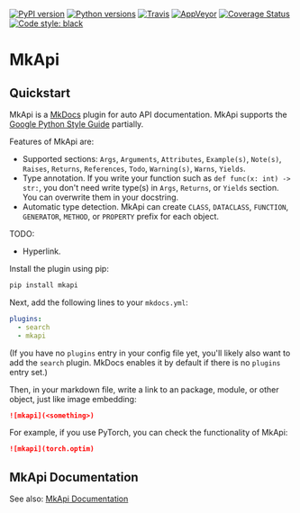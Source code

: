 [![PyPI version][pypi-image]][pypi-link]
[![Python versions][pyversions-image]][pyversions-link]
[![Travis][travis-image]][travis-link]
[![AppVeyor][appveyor-image]][appveyor-link]
[![Coverage Status][coveralls-image]][coveralls-link]
[![Code style: black][black-image]][black-link]

# MkApi

## Quickstart

MkApi is a [MkDocs](https://www.mkdocs.org/) plugin for auto API documentation.
MkApi supports the [Google Python Style Guide](http://google.github.io/styleguide/pyguide.html#38-comments-and-docstrings) partially.

Features of MkApi are:

* Supported sections: `Args`, `Arguments`, `Attributes`, `Example(s)`, `Note(s)`, `Raises`, `Returns`, `References`, `Todo`, `Warning(s)`, `Warns`, `Yields`.
* Type annotation. If you write your function such as `def func(x: int) -> str:`, you don't need write type(s) in `Args`, `Returns`, or `Yields` section. You can overwrite them in your docstring.
* Automatic type detection. MkApi can create `CLASS`, `DATACLASS`, `FUNCTION`, `GENERATOR`, `METHOD`, or `PROPERTY` prefix for each object.

TODO:

* Hyperlink.

Install the plugin using pip:

```bash
pip install mkapi
```

Next, add the following lines to your `mkdocs.yml`:

```yml
plugins:
  - search
  - mkapi
```

(If you have no `plugins` entry in your config file yet, you'll likely also want to add the `search` plugin. MkDocs enables it by default if there is no `plugins` entry set.)

Then, in your markdown file, write a link to an package, module, or other object, just like image embedding:

```markdown
![mkapi](<something>)
```

For example, if you use PyTorch, you can check the functionality of MkApi:

```markdown
![mkapi](torch.optim)
```

## MkApi Documentation

See also: [MkApi Documentation](https://mkapi.daizutabi.net)


[pypi-image]: https://badge.fury.io/py/mkapi.svg
[pypi-link]: https://pypi.org/project/mkapi
[travis-image]: https://travis-ci.org/daizutabi/mkapi.svg?branch=master
[travis-link]: https://travis-ci.org/daizutabi/mkapi
[appveyor-image]: https://ci.appveyor.com/api/projects/status/ys2ic8n4j7r5j4bg/branch/master?svg=true
[appveyor-link]: https://ci.appveyor.com/project/daizutabi/mkapi
[coveralls-image]: https://coveralls.io/repos/github/daizutabi/mkapi/badge.svg?branch=master
[coveralls-link]: https://coveralls.io/github/daizutabi/mkapi?branch=master
[black-image]: https://img.shields.io/badge/code%20style-black-000000.svg
[black-link]: https://github.com/ambv/black
[pyversions-image]: https://img.shields.io/pypi/pyversions/mkapi.svg
[pyversions-link]: https://pypi.org/project/mkapi
